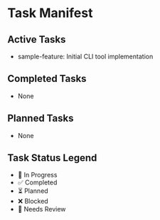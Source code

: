 # Task Manifest

## Active Tasks
- sample-feature: Initial CLI tool implementation

## Completed Tasks
- None

## Planned Tasks
- None

## Task Status Legend
- 🔄 In Progress
- ✅ Completed
- ⏳ Planned
- ❌ Blocked
- 📝 Needs Review 